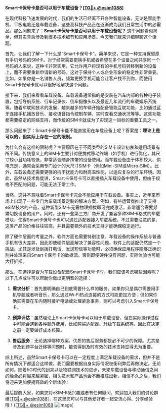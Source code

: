 **Smart卡保号卡是否可以用于车载设备？[[TG💪+ @esim1088](https://t.me/s/esim1088)]**

在现代科技飞速发展的时代，我们的生活已经离不开各种智能设备。无论是智能手机、平板电脑还是车载设备，这些高科技产品正在逐渐成为我们日常生活中的必需品。那么问题来了：**Smart卡保号卡是否可以用于车载设备呢？** 这个问题看似简单，但其实背后涉及到很多技术细节和应用场景。今天我们就来详细聊聊这个话题。

首先，让我们了解一下什么是“Smart卡保号卡”。简单来说，它是一种支持保留原有手机号码的SIM卡。对于经常需要更换手机或者希望在多个设备之间共享同一个号码的人来说，这种卡非常实用。它允许用户将现有的手机号码转移到新的设备上，而不需要重新申请新的号码。这对于保持个人或企业形象的稳定性非常重要。比如，如果你是一名销售人员，频繁更换手机可能会让客户找不到你，而使用Smart卡保号卡就可以很好地解决这个问题。

接下来，我们来看看车载设备。车载设备通常指的是安装在汽车内部的各种电子装置，包括导航系统、行车记录仪、倒车摄像头以及最近几年流行的车载娱乐系统等。随着车联网技术的发展，越来越多的车辆开始配备智能互联功能，比如通过蓝牙连接手机播放音乐、接收语音指令控制车辆、实时查看交通状况等等。这些功能都需要稳定的网络支持，而传统的SIM卡就成为了实现这一目标的重要工具之一。

那么问题来了：Smart卡保号卡能不能直接用在车载设备上呢？答案是：**理论上是可以的，但实际上存在一定的限制。**

为什么会有这样的限制呢？主要原因在于不同类型的SIM卡设计初衷和适用场景有所不同。传统意义上的SIM卡主要针对便携式移动终端（如手机）进行优化，其尺寸较小且功耗较低，非常适合随身携带的设备使用。而车载设备由于体积较大、供电充足，通常会采用专门设计的大尺寸SIM卡（例如Mini-SIM或Micro-SIM）。此外，车载设备还需要更强的抗干扰能力和耐高温性能，以适应复杂的行车环境。因此，虽然从技术角度讲，Smart卡保号卡可以直接插入车载设备中使用，但由于规格不匹配的问题，可能无法正常工作。

当然，这并不意味着Smart卡保号卡完全不能应用于车载设备。事实上，近年来市场上出现了一些专门为车载场景定制的解决方案。例如，有些运营商推出了支持eSIM技术的产品，这种新型SIM卡无需物理插拔即可完成激活，非常适合需要频繁切换设备的用户。同时，还有一些第三方厂商开发了兼容多种SIM卡格式的车载模块，使得Smart卡保号卡也可以通过适配器接入车载系统。不过需要注意的是，这类产品的价格往往较高，并且需要额外的技术支持才能确保稳定运行。

除了硬件层面的考量之外，软件方面也需要特别注意。车载设备的操作系统与普通手机有很大差异，因此即使硬件层面解决了兼容性问题，软件上的适配仍然是一个挑战。尤其是涉及到拨打电话、发送短信等功能时，必须确保应用程序能够正确识别并处理来自Smart卡保号卡的数据流。否则即便硬件没有问题，实际体验也可能大打折扣。

那么，在选择是否为车载设备配备Smart卡保号卡时，我们应该考虑哪些因素呢？以下几点或许可以帮助你做出更明智的选择：

1. **需求分析**：首先要明确自己到底需要什么样的服务。如果你只是偶尔需要用手机导航或者听音乐，那么通过Wi-Fi热点连接的方式可能更加方便；但如果你确实需要在车内随时接听电话或处理紧急事务，则可以考虑引入Smart卡保号卡。
   
2. **预算评估**：虽然理论上Smart卡保号卡可以用于车载设备，但在实际操作过程中可能会遇到各种额外费用，比如购买适配器、升级车载系统等。因此在决定之前一定要做好成本核算。
   
3. **售后服务**：无论选择哪种方案，优质的售后服务都是必不可少的保障。尤其是涉及到跨平台迁移等问题时，能否得到及时有效的技术支持显得尤为重要。

综上所述，虽然Smart卡保号卡可以在一定程度上满足车载设备的需求，但并不是所有情况下都适合这样做。我们需要根据自身实际情况权衡利弊后再做决定。无论如何，随着5G时代的到来以及物联网技术的进步，未来车载设备与移动通信之间的融合必将越来越紧密，相关技术和产品也会不断推陈出新。相信不久之后，我们将迎来更加便捷高效的全新体验！

最后提醒大家，如果您对eSIM卡感兴趣或者有任何疑问，欢迎加入我们的讨论群组[[TG💪+ @esim1088](https://t.me/s/esim1088)]，在这里您可以与其他爱好者一起交流心得、分享经验哦！([[TG💪+ @esim1088](https://t.me/s/esim1088) ![Image](https://i.postimg.cc/4NQfJmqS/Snipaste-2025-05-13-00-14-12.png)]